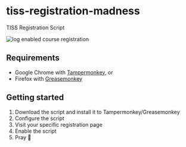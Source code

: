 # tiss-registration-madness
TISS Registration Script

![log enabled course registration](https://cloud.githubusercontent.com/assets/9406772/18526966/02e7dee8-7ac3-11e6-84d2-6bbef4c394c6.gif)

## Requirements

* Google Chrome with [Tampermonkey](https://chrome.google.com/webstore/detail/tampermonkey/dhdgffkkebhmkfjojejmpbldmpobfkfo "Tampermonkey"), or
* Firefox with [Greasemonkey](https://addons.mozilla.org/de/firefox/addon/greasemonkey "Greasemonkey")

## Getting started

1. Download the script and install it to Tampermonkey/Greasemonkey
2. Configure the script
3. Visit your specific registration page
4. Enable the script
5. Pray :pray:

